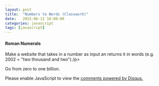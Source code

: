 ```yaml
---
layout: post
title:  "Numbers to Words (Classwork)"
date:   2015-06-12 18:00:00
categories: javascript
tags: [javascript]
---
```



<h4>Roman Numerals</h4>
<p>Make a website that takes in a number as input an returns it in words (e.g. 2002 = "two thousand and two")./p>
<p>Go from zero to one billion.</p>
  

<div id="disqus_thread"></div>
<script type="text/javascript">
    /* * * CONFIGURATION VARIABLES * * */
    var disqus_shortname = 'devschool';

    /* * * DON'T EDIT BELOW THIS LINE * * */
    (function() {
        var dsq = document.createElement('script'); dsq.type = 'text/javascript'; dsq.async = true;
        dsq.src = '//' + disqus_shortname + '.disqus.com/embed.js';
        (document.getElementsByTagName('head')[0] || document.getElementsByTagName('body')[0]).appendChild(dsq);
    })();
</script>
<noscript>Please enable JavaScript to view the <a href="https://disqus.com/?ref_noscript" rel="nofollow">comments powered by Disqus.</a></noscript>